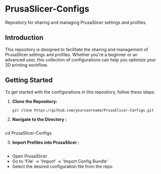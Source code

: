 # PrusaSlicer-Configs
Repository for sharing and managing PrusaSlicer settings and profiles.


## Introduction

This repository is designed to facilitate the sharing and management of PrusaSlicer settings and profiles. Whether you're a beginner or an advanced user, this collection of configurations can help you optimize your 3D printing workflow.

## Getting Started

To get started with the configurations in this repository, follow these steps:

1. **Clone the Repository:**
   ```sh
   git clone https://github.com/yourusername/PrusaSlicer-Configs.git


2. **Navigate to the Directory  :**
   ```sh
  cd PrusaSlicer-Configs

3. **Import Profiles into PrusaSlicer  :**
   ```sh
  - Open PrusaSlicer
  - Go to 'File' -> 'Import' -> 'Import Config Bundle'
  - Select the desired configuration file from the repo


